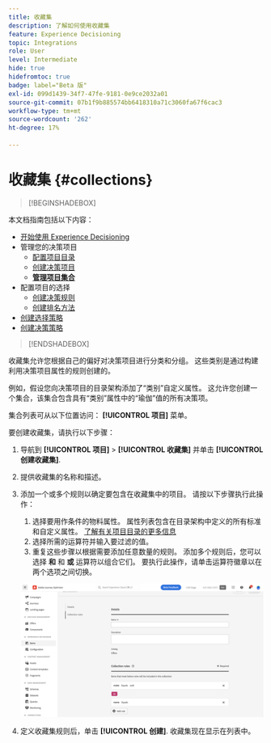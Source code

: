 ```yaml
---
title: 收藏集
description: 了解如何使用收藏集
feature: Experience Decisioning
topic: Integrations
role: User
level: Intermediate
hide: true
hidefromtoc: true
badge: label="Beta 版"
exl-id: 099d1439-34f7-47fe-9181-0e9ce2032a01
source-git-commit: 07b1f9b885574bb6418310a71c3060fa67f6cac3
workflow-type: tm+mt
source-wordcount: '262'
ht-degree: 17%

---
```


# 收藏集 {#collections}

>[!BEGINSHADEBOX]

本文档指南包括以下内容：

* [开始使用 Experience Decisioning](gs-experience-decisioning.md)
* 管理您的决策项目
   * [配置项目目录](catalogs.md)
   * [创建决策项目](items.md)
   * **[管理项目集合](collections.md)**
* 配置项目的选择
   * [创建决策规则](rules.md)
   * [创建排名方法](ranking.md)
* [创建选择策略](selection-strategies.md)
* [创建决策策略](create-decision.md)

>[!ENDSHADEBOX]

收藏集允许您根据自己的偏好对决策项目进行分类和分组。 这些类别是通过构建利用决策项目属性的规则创建的。

例如，假设您向决策项目的目录架构添加了“类别”自定义属性。 这允许您创建一个集合，该集合包含具有“类别”属性中的“瑜伽”值的所有决策项。

集合列表可从以下位置访问： **[!UICONTROL 项目]** 菜单。

要创建收藏集，请执行以下步骤：

1. 导航到 **[!UICONTROL 项目]** > **[!UICONTROL 收藏集]** 并单击 **[!UICONTROL 创建收藏集]**.
1. 提供收藏集的名称和描述。
1. 添加一个或多个规则以确定要包含在收藏集中的项目。 请按以下步骤执行此操作：

   1. 选择要用作条件的物料属性。 属性列表包含在目录架构中定义的所有标准和自定义属性。 [了解有关项目目录的更多信息](catalogs.md)
   1. 选择所需的运算符并输入要过滤的值。
   1. 重复这些步骤以根据需要添加任意数量的规则。 添加多个规则后，您可以选择 **和** 和 **或** 运算符以组合它们。 要执行此操作，请单击运算符徽章以在两个选项之间切换。

   ![](assets/collection-create.png)

1. 定义收藏集规则后，单击 **[!UICONTROL 创建]**. 收藏集现在显示在列表中。
